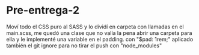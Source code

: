 # Pre-entrega-2
Moví todo el CSS puro al SASS y lo dividí en carpeta con llamadas en el main.scss, me quedó una clase que no valía la pena abrir una carpeta para ella y le implementé una variable en el padding. con "$pad: 1rem;"
aplicado también el git ignore para no tirar el push con "node_modules"

